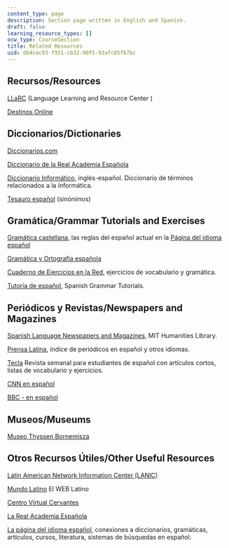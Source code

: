 ```yaml
---
content_type: page
description: Section page written in English and Spanish.
draft: false
learning_resource_types: []
ocw_type: CourseSection
title: Related Resources
uid: db4cec93-f931-cb32-90f5-93afc85fb7bc
---
```

## Recursos/Resources

[LLaRC](https://languages.mit.edu/) (Language Learning and Resource Center )

[Destinos Online](https://www.learner.org/series/destinos-an-introduction-to-spanish/)

## Diccionarios/Dictionaries

[Diccionarios.com](http://www.diccionarios.com/)

[Diccionario de la Real Academia Española](http://lema.rae.es/drae/) 

[Diccionario Informático](http://www.sitiosargentina.com.ar/categorias/internet/diccionarios.htm), inglés-español. Diccionario de términos relacionados a la informática.

[Tesauro español](http://www.lenguaje.com/herramientas/tesauro/default.htm) (sinónimos)

## Gramática/Grammar Tutorials and Exercises

[Gramática castellana](http://www.el-castellano.com/gramatic.html), las reglas del español actual en la [Página del idioma español](http://www.el-castellano.com/index.html)

[Gramática y Ortografía española](http://www.indiana.edu/~call/lengua.html)

[Cuaderno de Ejercicios en la Red](http://www.trentu.ca/academic/modernlanguages/spanish/masarriba/), ejercicios de vocabulario y gramática.

[Tutoría de español](http://www.studyspanish.com/tutorial.htm), Spanish Grammar Tutorials.

## Periódicos y Revistas/Newspapers and Magazines

[Spanish Language Newspapers and Magazines](http://libguides.mit.edu/content.php?pid=146063&sid=1247903), MIT Humanities Library.

[Prensa Latina](https://www.prensa-latina.cu/), índice de periódicos en español y otros idiomas.

[Tecla](https://www.libreria.educacion.gob.es/libro/tecla-no-2-2024-revista-de-la-consejeria-de-educacion-en-el-reino-unido-e-irlanda_184412/) Revista semanal para estudiantes de español con artículos cortos, listas de vocabulario y ejercicios.

[CNN en español](http://cnnenespanol.com/)

[BBC - en español](http://www.bbc.co.uk/spanish/index.shtml)

## Museos/Museums

[Museo Thyssen Bornemisza](http://es.wikipedia.org/wiki/Museo_Thyssen-Bornemisza)

## Otros Recursos Útiles/Other Useful Resources

[Latin American Network Information Center (LANIC)](http://lanic.utexas.edu/las.html)

[Mundo Latino](http://www.mundolatino.org/) El WEB Latino

[Centro Virtual Cervantes](http://cvc.cervantes.es/portada.htm)

[La Real Academia Española](http://www.rae.es/)

[La página del idioma español](http://www.el-castellano.com/index.html), conexiones a diccionarios, gramáticas, artículos, cursos, literatura, sistemas de búsquedas en español.